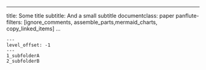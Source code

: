 
---
title: Some title
subtitle: And a small subtitle
documentclass: paper
panflute-filters: [ignore_comments, assemble_parts,mermaid_charts, copy_linked_items]
...


``` parts
---
level_offset: -1
---
1_subfolderA
2_subfolderB
```